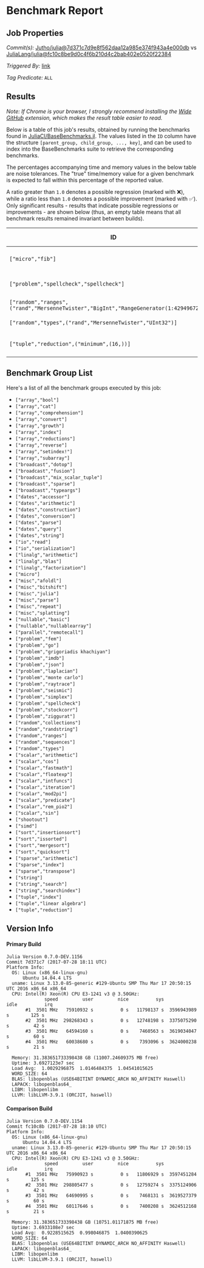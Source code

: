 # Benchmark Report

## Job Properties

*Commit(s):* [Jutho/julia@7d371c7d9e8f562daa12a985e374f943a4e000db](https://github.com/Jutho/julia/commit/7d371c7d9e8f562daa12a985e374f943a4e000db) vs [JuliaLang/julia@fc10c8be9d0c4f6b210d4c2bab402e0520f22384](https://github.com/JuliaLang/julia/commit/fc10c8be9d0c4f6b210d4c2bab402e0520f22384)

*Triggered By:* [link](https://github.com/JuliaLang/julia/pull/22989#issuecomment-318751622)

*Tag Predicate:* `ALL`

## Results

*Note: If Chrome is your browser, I strongly recommend installing the [Wide GitHub](https://chrome.google.com/webstore/detail/wide-github/kaalofacklcidaampbokdplbklpeldpj?hl=en)
extension, which makes the result table easier to read.*

Below is a table of this job's results, obtained by running the benchmarks found in
[JuliaCI/BaseBenchmarks.jl](https://github.com/JuliaCI/BaseBenchmarks.jl). The values
listed in the `ID` column have the structure `[parent_group, child_group, ..., key]`,
and can be used to index into the BaseBenchmarks suite to retrieve the corresponding
benchmarks.

The percentages accompanying time and memory values in the below table are noise tolerances. The "true"
time/memory value for a given benchmark is expected to fall within this percentage of the reported value.

A ratio greater than `1.0` denotes a possible regression (marked with :x:), while a ratio less
than `1.0` denotes a possible improvement (marked with :white_check_mark:). Only significant results - results
that indicate possible regressions or improvements - are shown below (thus, an empty table means that all
benchmark results remained invariant between builds).

| ID | time ratio | memory ratio |
|----|------------|--------------|
| `["micro","fib"]` | 1.17 (15%) :x: | 1.00 (1%)  |
| `["problem","spellcheck","spellcheck"]` | 1.15 (15%) :x: | 1.24 (1%) :x: |
| `["random","ranges",("rand","MersenneTwister","BigInt","RangeGenerator(1:4294967297)")]` | 1.01 (25%)  | 0.98 (1%) :white_check_mark: |
| `["random","types",("rand","MersenneTwister","UInt32")]` | 0.91 (25%)  | 0.94 (1%) :white_check_mark: |
| `["tuple","reduction",("minimum",(16,))]` | 0.80 (15%) :white_check_mark: | 1.00 (1%)  |

## Benchmark Group List

Here's a list of all the benchmark groups executed by this job:

- `["array","bool"]`
- `["array","cat"]`
- `["array","comprehension"]`
- `["array","convert"]`
- `["array","growth"]`
- `["array","index"]`
- `["array","reductions"]`
- `["array","reverse"]`
- `["array","setindex!"]`
- `["array","subarray"]`
- `["broadcast","dotop"]`
- `["broadcast","fusion"]`
- `["broadcast","mix_scalar_tuple"]`
- `["broadcast","sparse"]`
- `["broadcast","typeargs"]`
- `["dates","accessor"]`
- `["dates","arithmetic"]`
- `["dates","construction"]`
- `["dates","conversion"]`
- `["dates","parse"]`
- `["dates","query"]`
- `["dates","string"]`
- `["io","read"]`
- `["io","serialization"]`
- `["linalg","arithmetic"]`
- `["linalg","blas"]`
- `["linalg","factorization"]`
- `["micro"]`
- `["misc","afoldl"]`
- `["misc","bitshift"]`
- `["misc","julia"]`
- `["misc","parse"]`
- `["misc","repeat"]`
- `["misc","splatting"]`
- `["nullable","basic"]`
- `["nullable","nullablearray"]`
- `["parallel","remotecall"]`
- `["problem","fem"]`
- `["problem","go"]`
- `["problem","grigoriadis khachiyan"]`
- `["problem","imdb"]`
- `["problem","json"]`
- `["problem","laplacian"]`
- `["problem","monte carlo"]`
- `["problem","raytrace"]`
- `["problem","seismic"]`
- `["problem","simplex"]`
- `["problem","spellcheck"]`
- `["problem","stockcorr"]`
- `["problem","ziggurat"]`
- `["random","collections"]`
- `["random","randstring"]`
- `["random","ranges"]`
- `["random","sequences"]`
- `["random","types"]`
- `["scalar","arithmetic"]`
- `["scalar","cos"]`
- `["scalar","fastmath"]`
- `["scalar","floatexp"]`
- `["scalar","intfuncs"]`
- `["scalar","iteration"]`
- `["scalar","mod2pi"]`
- `["scalar","predicate"]`
- `["scalar","rem_pio2"]`
- `["scalar","sin"]`
- `["shootout"]`
- `["simd"]`
- `["sort","insertionsort"]`
- `["sort","issorted"]`
- `["sort","mergesort"]`
- `["sort","quicksort"]`
- `["sparse","arithmetic"]`
- `["sparse","index"]`
- `["sparse","transpose"]`
- `["string"]`
- `["string","search"]`
- `["string","searchindex"]`
- `["tuple","index"]`
- `["tuple","linear algebra"]`
- `["tuple","reduction"]`

## Version Info

#### Primary Build

```
Julia Version 0.7.0-DEV.1156
Commit 7d371c7 (2017-07-28 18:11 UTC)
Platform Info:
  OS: Linux (x86_64-linux-gnu)
      Ubuntu 14.04.4 LTS
  uname: Linux 3.13.0-85-generic #129-Ubuntu SMP Thu Mar 17 20:50:15 UTC 2016 x86_64 x86_64
  CPU: Intel(R) Xeon(R) CPU E3-1241 v3 @ 3.50GHz: 
              speed         user         nice          sys         idle          irq
       #1  3501 MHz   75910932 s          0 s   11798137 s  3596943989 s        125 s
       #2  3501 MHz  298268343 s          0 s   12748198 s  3375075290 s         42 s
       #3  3501 MHz   64594160 s          0 s    7460563 s  3619034047 s         60 s
       #4  3501 MHz   60038680 s          0 s    7393096 s  3624000238 s         21 s
       
  Memory: 31.383651733398438 GB (11007.24609375 MB free)
  Uptime: 3.6927123e7 sec
  Load Avg:  1.0029296875  1.0146484375  1.04541015625
  WORD_SIZE: 64
  BLAS: libopenblas (USE64BITINT DYNAMIC_ARCH NO_AFFINITY Haswell)
  LAPACK: libopenblas64_
  LIBM: libopenlibm
  LLVM: libLLVM-3.9.1 (ORCJIT, haswell)

```

#### Comparison Build

```
Julia Version 0.7.0-DEV.1154
Commit fc10c8b (2017-07-28 18:10 UTC)
Platform Info:
  OS: Linux (x86_64-linux-gnu)
      Ubuntu 14.04.4 LTS
  uname: Linux 3.13.0-85-generic #129-Ubuntu SMP Thu Mar 17 20:50:15 UTC 2016 x86_64 x86_64
  CPU: Intel(R) Xeon(R) CPU E3-1241 v3 @ 3.50GHz: 
              speed         user         nice          sys         idle          irq
       #1  3501 MHz   75990923 s          0 s   11806929 s  3597451284 s        125 s
       #2  3501 MHz  298805477 s          0 s   12759274 s  3375124906 s         42 s
       #3  3501 MHz   64690995 s          0 s    7468131 s  3619527379 s         60 s
       #4  3501 MHz   60117646 s          0 s    7400208 s  3624512168 s         21 s
       
  Memory: 31.383651733398438 GB (10751.01171875 MB free)
  Uptime: 3.6933108e7 sec
  Load Avg:  0.9228515625  0.998046875  1.0400390625
  WORD_SIZE: 64
  BLAS: libopenblas (USE64BITINT DYNAMIC_ARCH NO_AFFINITY Haswell)
  LAPACK: libopenblas64_
  LIBM: libopenlibm
  LLVM: libLLVM-3.9.1 (ORCJIT, haswell)

```
